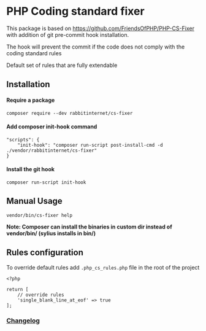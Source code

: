 # PHP Coding standard fixer

This package is based on https://github.com/FriendsOfPHP/PHP-CS-Fixer with addition of git pre-commit hook installation.

The hook will prevent the commit if the code does not comply with the coding standard rules

Default set of rules that are fully extendable

## Installation

#### Require a package
```
composer require --dev rabbitinternet/cs-fixer
```

#### Add composer init-hook command
```
"scripts": {
    "init-hook": "composer run-script post-install-cmd -d ./vendor/rabbitinternet/cs-fixer"
}
```

#### Install the git hook
```
composer run-script init-hook
```

## Manual Usage

```
vendor/bin/cs-fixer help
```

**Note: Composer can install the binaries in custom dir instead of vendor/bin/ (sylius installs in bin/)**


## Rules configuration

To override default rules add `.php_cs_rules.php` file in the root of the project

```
<?php

return [
    // override rules
    'single_blank_line_at_eof' => true
];

```

### [Changelog](CHANGELOG.md)
